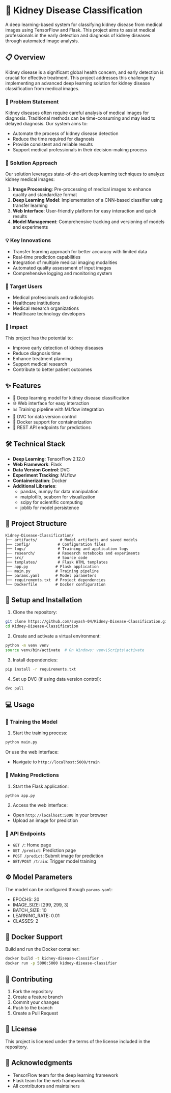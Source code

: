 # 🏥 Kidney Disease Classification

A deep learning-based system for classifying kidney disease from medical images using TensorFlow and Flask. This project aims to assist medical professionals in the early detection and diagnosis of kidney diseases through automated image analysis.

## 📋 Overview

Kidney disease is a significant global health concern, and early detection is crucial for effective treatment. This project addresses this challenge by implementing an advanced deep learning solution for kidney disease classification from medical images.

### 🎯 Problem Statement
Kidney diseases often require careful analysis of medical images for diagnosis. Traditional methods can be time-consuming and may lead to delayed diagnosis. Our system aims to:
- Automate the process of kidney disease detection
- Reduce the time required for diagnosis
- Provide consistent and reliable results
- Support medical professionals in their decision-making process

### 🔬 Solution Approach
Our solution leverages state-of-the-art deep learning techniques to analyze kidney medical images:
1. **Image Processing**: Pre-processing of medical images to enhance quality and standardize format
2. **Deep Learning Model**: Implementation of a CNN-based classifier using transfer learning
3. **Web Interface**: User-friendly platform for easy interaction and quick results
4. **Model Management**: Comprehensive tracking and versioning of models and experiments

### 💡 Key Innovations
- Transfer learning approach for better accuracy with limited data
- Real-time prediction capabilities
- Integration of multiple medical imaging modalities
- Automated quality assessment of input images
- Comprehensive logging and monitoring system

### 🎯 Target Users
- Medical professionals and radiologists
- Healthcare institutions
- Medical research organizations
- Healthcare technology developers

### 🌟 Impact
This project has the potential to:
- Improve early detection of kidney diseases
- Reduce diagnosis time
- Enhance treatment planning
- Support medical research
- Contribute to better patient outcomes

## ✨ Features

- 🤖 Deep learning model for kidney disease classification
- 🌐 Web interface for easy interaction
- 📊 Training pipeline with MLflow integration
- 🔄 DVC for data version control
- 🐳 Docker support for containerization
- 🔌 REST API endpoints for predictions

## 🛠️ Technical Stack

- **Deep Learning**: TensorFlow 2.12.0
- **Web Framework**: Flask
- **Data Version Control**: DVC
- **Experiment Tracking**: MLflow
- **Containerization**: Docker
- **Additional Libraries**: 
  - pandas, numpy for data manipulation
  - matplotlib, seaborn for visualization
  - scipy for scientific computing
  - joblib for model persistence

## 📁 Project Structure

```
Kidney-Disease-Classification/
├── artifacts/          # Model artifacts and saved models
├── config/            # Configuration files
├── logs/              # Training and application logs
├── research/          # Research notebooks and experiments
├── src/               # Source code
├── templates/         # Flask HTML templates
├── app.py            # Flask application
├── main.py           # Training pipeline
├── params.yaml       # Model parameters
├── requirements.txt  # Project dependencies
└── Dockerfile        # Docker configuration
```

## 🚀 Setup and Installation

1. Clone the repository:
```bash
git clone https://github.com/suyash-04/Kidney-Disease-Classification.git
cd Kidney-Disease-Classification
```

2. Create and activate a virtual environment:
```bash
python -m venv venv
source venv/bin/activate  # On Windows: venv\Scripts\activate
```

3. Install dependencies:
```bash
pip install -r requirements.txt
```

4. Set up DVC (if using data version control):
```bash
dvc pull
```

## 💻 Usage

### 🎯 Training the Model

1. Start the training process:
```bash
python main.py
```

Or use the web interface:
- Navigate to `http://localhost:5000/train`

### 🔮 Making Predictions

1. Start the Flask application:
```bash
python app.py
```

2. Access the web interface:
- Open `http://localhost:5000` in your browser
- Upload an image for prediction

### 🔌 API Endpoints

- `GET /`: Home page
- `GET /predict`: Prediction page
- `POST /predict`: Submit image for prediction
- `GET/POST /train`: Trigger model training

## ⚙️ Model Parameters

The model can be configured through `params.yaml`:
- EPOCHS: 20
- IMAGE_SIZE: [299, 299, 3]
- BATCH_SIZE: 10
- LEARNING_RATE: 0.01
- CLASSES: 2

## 🐳 Docker Support

Build and run the Docker container:
```bash
docker build -t kidney-disease-classifier .
docker run -p 5000:5000 kidney-disease-classifier
```

## 🤝 Contributing

1. Fork the repository
2. Create a feature branch
3. Commit your changes
4. Push to the branch
5. Create a Pull Request

## 📄 License

This project is licensed under the terms of the license included in the repository.

## 🙏 Acknowledgments

- TensorFlow team for the deep learning framework
- Flask team for the web framework
- All contributors and maintainers